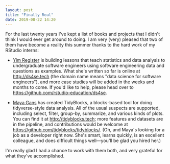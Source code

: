 ```yaml
---
layout: post
title: "Finally Real"
date: 2019-08-22 14:20
---
```


For the last twenty years I've kept a list of books and projects that I didn't think I would ever get around to doing.
I am very (very) pleased that two of them have become a reality this summer thanks to the hard work of my RStudio interns:

-   [Yim Register](https://towardsdatascience.com/@yimregister) is building lessons
    that teach statistics and data analysis to undergraduate software engineers
    using software engineering data and questions as examples.
    What she's written so far is online at <http://ds4se.tech>
    (the domain name means "data science for software engineers"),
    and more case studies will be added in the weeks and months to come.
    If you'd like to help,
    please head over to <https://github.com/rstudio-education/ds4se>.

-   [Maya Gans](https://maya.rbind.io/) has created TidyBlocks,
    a blocks-based tool for doing tidyverse-style data analysis.
    All of the usual suspects are supported,
    including select, filter, group-by, summarize, and various kinds of plots.
    You can find it at <http://tidyblocks.tech>;
    more features and datasets are in the pipeline,
    and contributions would be welcome at <https://github.com/tidyblocks/tidyblocks/>.
    (Oh, and Maya's looking for a job as a developer right now.
    She's smart, learns quickly, is an excellent colleague, and does difficult things well—you'll be glad you hired her.)

I'm really glad I had a chance to work with them both,
and very grateful for what they've accomplished.

